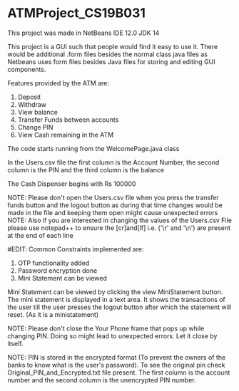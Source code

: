 # ATMProject_CS19B031
This project was made in NetBeans IDE 12.0 JDK 14

This project is a GUI such that people would find it easy to use it.
There would be additional .form files besides the normal class java files as Netbeans uses form files besides Java files for storing and editing GUI components.

Features provided by the ATM are:
  1. Deposit
  2. Withdraw
  3. View balance
  4. Transfer Funds between accounts
  5. Change PIN 
  6. View Cash remaining in the ATM

The code starts running from the WelcomePage.java class

In the Users.csv file the first column is the Account Number, the second column is the PIN and the third column is the balance

The Cash Dispenser begins with Rs 100000

NOTE: Please don't open the Users.csv file when you press the transfer funds button and the logout button as during that time changes would be made in the file and keeping them    open might cause unexpected errors
NOTE: Also if you are interested in changing the values of the Users.csv File please use notepad++ to ensure the [cr]and[lf] i.e. ('\r' and '\n') are present at the end of each line

#EDIT:
Common Constraints implemented are:
1. OTP functionality added 
2. Password encryption done
3. Mini Statement can be viewed

Mini Statement can be viewed by clicking the view MiniStatement button. The mini statement is displayed in a text area. It shows the transactions of the user till the user presses the logout button after which the statement will reset. (As it is a ministatement)

NOTE: Please don't close the Your Phone frame that pops up while changing PIN. Doing so might lead to unexpected errors. Let it close by itself. 

NOTE: PIN is stored in the encrypted format (To prevent the owners of the banks to know what is the user's password). To see the original pin check Original_PIN_and_Encrypted.txt file present. The first column is the account number and the second column is the unencrypted PIN number.
